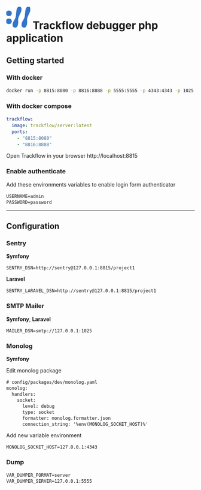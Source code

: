 # ![logo](public/logo.svg) Trackflow debugger php application

## Getting started

### With docker

```bash
docker run -p 8815:8080 -p 8816:8888 -p 5555:5555 -p 4343:4343 -p 1025:1025 trackflow/server:latest
```

### With docker compose
```yaml
trackflow:
  image: trackflow/server:latest
  ports:
    - "8815:8080"
    - "8816:8888"
```

Open Trackflow in your browser http://localhost:8815

### Enable authenticate

Add these environments variables to enable login form authenticator

```
USERNAME=admin
PASSWORD=password
```

---

## Configuration

### Sentry

**Symfony**
```
SENTRY_DSN=http://sentry@127.0.0.1:8815/project1
```
**Laravel**
```
SENTRY_LARAVEL_DSN=http://sentry@127.0.0.1:8815/project1
```

### SMTP Mailer
**Symfony**, **Laravel**
```
MAILER_DSN=smtp://127.0.0.1:1025
```

### Monolog
**Symfony**

Edit monolog package
```
# config/packages/dev/monolog.yaml
monolog:
  handlers:
    socket:
      level: debug
      type: socket
      formatter: monolog.formatter.json
      connection_string: '%env(MONOLOG_SOCKET_HOST)%'
```
Add new variable environment
```
MONOLOG_SOCKET_HOST=127.0.0.1:4343
```

### Dump
```
VAR_DUMPER_FORMAT=server
VAR_DUMPER_SERVER=127.0.0.1:5555
```
